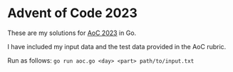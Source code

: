 # Advent of Code 2023 #

These are my solutions for [AoC 2023](https://adventofcode.com/2018) in Go.

I have included my input data and the test data provided in the AoC rubric.

Run as follows:
`go run aoc.go <day> <part> path/to/input.txt`